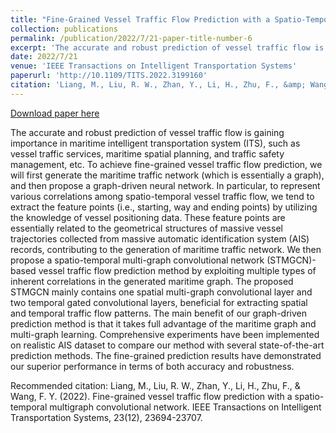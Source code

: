 ```yaml
---
title: "Fine-Grained Vessel Traffic Flow Prediction with a Spatio-Temporal Multi-Graph Convolutional Network"
collection: publications
permalink: /publication/2022/7/21-paper-title-number-6
excerpt: 'The accurate and robust prediction of vessel traffic flow is gaining importance in maritime intelligent transportation system (ITS), such as vessel traffic services, maritime spatial planning, and traffic safety management, etc. To achieve fine-grained vessel traffic flow prediction, we will first generate the maritime traffic network (which is essentially a graph), and then propose a graph-driven neural network. In particular, to represent various correlations among spatio-temporal vessel traffic flow, we tend to extract the feature points (i.e., starting, way and ending points) by utilizing the knowledge of vessel positioning data. These feature points are essentially related to the geometrical structures of massive vessel trajectories collected from massive automatic identification system (AIS) records, contributing to the generation of maritime traffic network. We then propose a spatio-temporal multi-graph convolutional network (STMGCN)-based vessel traffic flow prediction method by exploiting multiple types of inherent correlations in the generated maritime graph. The proposed STMGCN mainly contains one spatial multi-graph convolutional layer and two temporal gated convolutional layers, beneficial for extracting spatial and temporal traffic flow patterns. The main benefit of our graph-driven prediction method is that it takes full advantage of the maritime graph and multi-graph learning. Comprehensive experiments have been implemented on realistic AIS dataset to compare our method with several state-of-the-art prediction methods. The fine-grained prediction results have demonstrated our superior performance in terms of both accuracy and robustness.'
date: 2022/7/21
venue: 'IEEE Transactions on Intelligent Transportation Systems'
paperurl: 'http://10.1109/TITS.2022.3199160'
citation: 'Liang, M., Liu, R. W., Zhan, Y., Li, H., Zhu, F., &amp; Wang, F. Y. (2022). Fine-grained vessel traffic flow prediction with a spatio-temporal multigraph convolutional network. IEEE Transactions on Intelligent Transportation Systems, 23(12), 23694-23707.'
---
```


<a href='http://10.1109/TITS.2022.3199160'>Download paper here</a>

The accurate and robust prediction of vessel traffic flow is gaining importance in maritime intelligent transportation system (ITS), such as vessel traffic services, maritime spatial planning, and traffic safety management, etc. To achieve fine-grained vessel traffic flow prediction, we will first generate the maritime traffic network (which is essentially a graph), and then propose a graph-driven neural network. In particular, to represent various correlations among spatio-temporal vessel traffic flow, we tend to extract the feature points (i.e., starting, way and ending points) by utilizing the knowledge of vessel positioning data. These feature points are essentially related to the geometrical structures of massive vessel trajectories collected from massive automatic identification system (AIS) records, contributing to the generation of maritime traffic network. We then propose a spatio-temporal multi-graph convolutional network (STMGCN)-based vessel traffic flow prediction method by exploiting multiple types of inherent correlations in the generated maritime graph. The proposed STMGCN mainly contains one spatial multi-graph convolutional layer and two temporal gated convolutional layers, beneficial for extracting spatial and temporal traffic flow patterns. The main benefit of our graph-driven prediction method is that it takes full advantage of the maritime graph and multi-graph learning. Comprehensive experiments have been implemented on realistic AIS dataset to compare our method with several state-of-the-art prediction methods. The fine-grained prediction results have demonstrated our superior performance in terms of both accuracy and robustness.

Recommended citation: Liang, M., Liu, R. W., Zhan, Y., Li, H., Zhu, F., & Wang, F. Y. (2022). Fine-grained vessel traffic flow prediction with a spatio-temporal multigraph convolutional network. IEEE Transactions on Intelligent Transportation Systems, 23(12), 23694-23707.